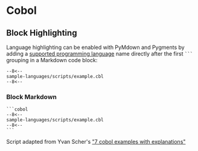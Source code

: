 # Cobol

## Block Highlighting

Language highlighting can be enabled with PyMdown and Pygments by adding a [supported programming language](https://pygments.org/languages/) name directly after the first <code>```</code> grouping in a Markdown code block:

```cobol
--8<--
sample-languages/scripts/example.cbl
--8<--
```

### Block Markdown 

````text
```cobol
--8<--
sample-languages/scripts/example.cbl
--8<--
```
````

Script adapted from Yvan Scher's ["7 cobol examples with explanations"](https://medium.com/@yvanscher/7-cobol-examples-with-explanations-ae1784b4d576)
